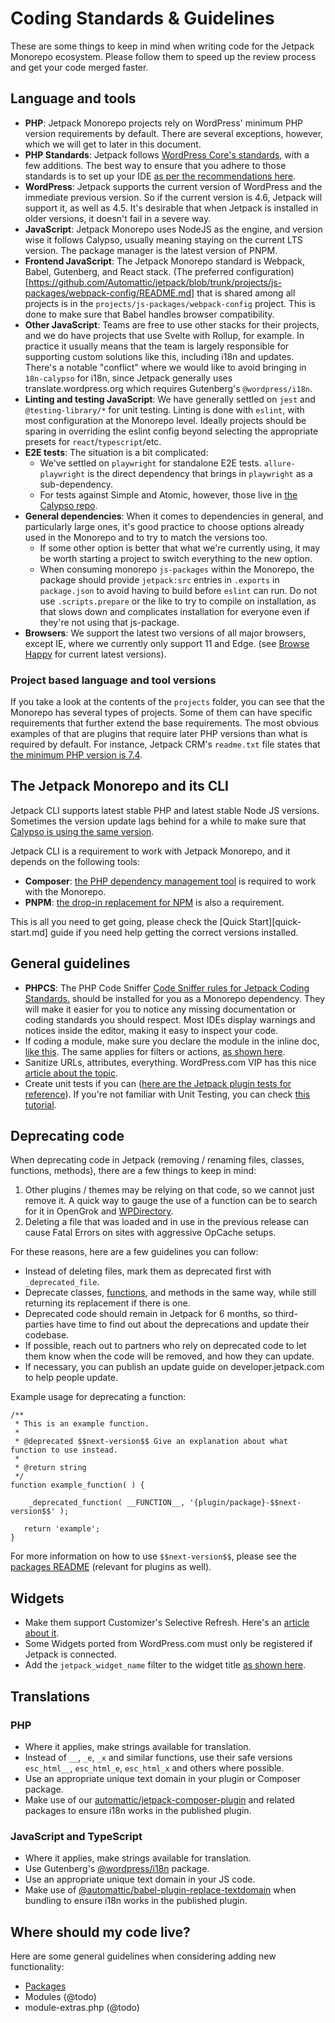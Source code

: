 # Coding Standards & Guidelines

These are some things to keep in mind when writing code for the Jetpack Monorepo ecosystem. Please follow them to speed up the review process and get your code merged faster.

## Language and tools

- **PHP**: Jetpack Monorepo projects rely on WordPress' minimum PHP version requirements by default. There are several exceptions, however, which we will get to later in this document.
- **PHP Standards**: Jetpack follows [WordPress Core's standards](https://make.wordpress.org/core/handbook/best-practices/coding-standards/), with a few additions. The best way to ensure that you adhere to those standards is to set up your IDE [as per the recommendations here](./development-environment.md#use-php-codesniffer-and-eslint-to-make-sure-your-code-respects-coding-standards).
- **WordPress**: Jetpack supports the current version of WordPress and the immediate previous version. So if the current version is 4.6, Jetpack will support it, as well as 4.5. It's desirable that when Jetpack is installed in older versions, it doesn't fail in a severe way.
- **JavaScript**: Jetpack Monorepo uses NodeJS as the engine, and version wise it follows Calypso, usually meaning staying on the current LTS version. The package manager is the latest version of PNPM. 
- **Frontend JavaScript**: The Jetpack Monorepo standard is Webpack, Babel, Gutenberg, and React stack. (The preferred configuration)[https://github.com/Automattic/jetpack/blob/trunk/projects/js-packages/webpack-config/README.md] that is shared among all projects is in the `projects/js-packages/webpack-config` project. This is done to make sure that Babel handles browser compatibility.
- **Other JavaScript**: Teams are free to use other stacks for their projects, and we do have projects that use Svelte with Rollup, for example. In practice it usually means that the team is largely responsible for supporting custom solutions like this, including i18n and updates. There's a notable "conflict" where we would like to avoid bringing in `18n-calypso` for i18n, since Jetpack generally uses translate.wordpress.org which requires Gutenberg's `@wordpress/i18n`.
- **Linting and testing JavaScript**: We have generally settled on `jest` and `@testing-library/*` for unit testing.  Linting is done with `eslint`, with most configuration at the Monorepo level. Ideally projects should be sparing in overriding the eslint config beyond selecting the appropriate presets for `react`/`typescript`/etc.
- **E2E tests**: The situation is a bit complicated:
  - We've settled on `playwright` for standalone E2E tests. `allure-playwright` is the direct dependency that brings in `playwright` as a sub-dependency.
  - For tests against Simple and Atomic, however, those live in [the Calypso repo](https://github.com/Automattic/wp-calypso).
- **General dependencies**: When it comes to dependencies in general, and particularly large ones, it's good practice to choose options already used in the Monorepo and to try to match the versions too.
  - If some other option is better that what we're currently using, it may be worth starting a project to switch everything to the new option.
  - When consuming monorepo `js-packages` within the Monorepo, the package should provide `jetpack:src` entries in `.exports` in `package.json` to avoid having to build before `eslint` can run. Do not use `.scripts.prepare` or the like to try to compile on installation, as that slows down and complicates installation for everyone even if they're not using that js-package.
- **Browsers**: We support the latest two versions of all major browsers, except IE, where we currently only support 11 and Edge. (see [Browse Happy](http://browsehappy.com) for current latest versions).

### Project based language and tool versions 

If you take a look at the contents of the `projects` folder, you can see that the Monorepo has several types of projects. Some of them can have specific requirements that further extend the base requirements. The most obvious examples of that are plugins that require later PHP versions than what is required by default. For instance, Jetpack CRM's `readme.txt` file states that [the minimum PHP version is 7.4](https://github.com/Automattic/jetpack/blob/a8b161eb5c6b23972d728271e0b210df4f9e586c/projects/plugins/crm/readme.txt#L7). 

## The Jetpack Monorepo and its CLI

Jetpack CLI supports latest stable PHP and latest stable Node JS versions. Sometimes the version update lags behind for a while to make sure that [Calypso is using the same version](https://github.com/Automattic/wp-calypso/blob/trunk/.nvmrc).

Jetpack CLI is a requirement to work with Jetpack Monorepo, and it depends on the following tools:

- **Composer**: [the PHP dependency management tool](https://getcomposer.org/) is required to work with the Monorepo.
- **PNPM**: [the drop-in replacement for NPM](https://pnpm.io/) is also a requirement.

This is all you need to get going, please check the [Quick Start][quick-start.md] guide if you need help getting the correct versions installed. 

## General guidelines

- **PHPCS**: The PHP Code Sniffer [Code Sniffer rules for Jetpack Coding Standards.](https://github.com/Automattic/jetpack-codesniffer#usage) should be installed for you as a Monorepo dependency. They will make it easier for you to notice any missing documentation or coding standards you should respect. Most IDEs display warnings and notices inside the editor, making it easy to inspect your code.
- If coding a module, make sure you declare the module in the inline doc, [like this](https://github.com/Automattic/jetpack/blob/16bc2fce3ace760ff402f656dcf05255888f23f4/modules/sitemaps/sitemaps.php#L92-L101). The same applies for filters or actions, [as shown here](https://github.com/Automattic/jetpack/blob/16bc2fce3ace760ff402f656dcf05255888f23f4/modules/sitemaps/sitemaps.php#L143-L151).
- Sanitize URLs, attributes, everything. WordPress.com VIP has this nice [article about the topic](https://wpvip.com/documentation/vip-go/validating-sanitizing-and-escaping/).
- Create unit tests if you can ([here are the Jetpack plugin tests for reference](https://github.com/Automattic/jetpack/tree/trunk/projects/plugins/jetpack/tests)). If you're not familiar with Unit Testing, you can check [this tutorial](https://pippinsplugins.com/series/unit-tests-wordpress-plugins/).

## Deprecating code

When deprecating code in Jetpack (removing / renaming files, classes, functions, methods), there are a few things to keep in mind:

1. Other plugins / themes may be relying on that code, so we cannot just remove it. A quick way to gauge the use of a function can be to search for it in OpenGrok and [WPDirectory](https://wpdirectory.net/).
2. Deleting a file that was loaded and in use in the previous release can cause Fatal Errors on sites with aggressive OpCache setups.

For these reasons, here are a few guidelines you can follow:

- Instead of deleting files, mark them as deprecated first with `_deprecated_file`.
- Deprecate classes, [functions](https://developer.wordpress.org/reference/functions/_deprecated_function/), and methods in the same way, while still returning its replacement if there is one.
- Deprecated code should remain in Jetpack for 6 months, so third-parties have time to find out about the deprecations and update their codebase.
- If possible, reach out to partners who rely on deprecated code to let them know when the code will be removed, and how they can update.
- If necessary, you can publish an update guide on developer.jetpack.com to help people update.

Example usage for deprecating a function:

```
/**
 * This is an example function.
 *
 * @deprecated $$next-version$$ Give an explanation about what function to use instead.
 *
 * @return string
 */
function example_function( ) {
 
    _deprecated_function( __FUNCTION__, '{plugin/package}-$$next-version$$' );
 
   return 'example';
}
```

For more information on how to use `$$next-version$$`, please see the [packages README](../projects/packages/README.md#package-version-annotations) (relevant for plugins as well).

## Widgets

- Make them support Customizer's Selective Refresh. Here's an [article about it](https://make.wordpress.org/core/2016/03/22/implementing-selective-refresh-support-for-widgets/).
- Some Widgets ported from WordPress.com must only be registered if Jetpack is connected.
- Add the `jetpack_widget_name` filter to the widget title [as shown here](https://github.com/Automattic/jetpack/blob/447766aa676dfc78822d33af4f73535668eba063/modules/widgets/my-community.php#L37).

## Translations

### PHP

- Where it applies, make strings available for translation.
- Instead of `__`, `_e`, `_x` and similar functions, use their safe versions `esc_html__`, `esc_html_e`, `esc_html_x` and others where possible.
- Use an appropriate unique text domain in your plugin or Composer package.
- Make use of our [automattic/jetpack-composer-plugin](https://packagist.org/packages/automattic/jetpack-composer-plugin) and related packages to ensure i18n works in the published plugin.

### JavaScript and TypeScript

- Where it applies, make strings available for translation.
- Use Gutenberg's [@wordpress/i18n](https://www.npmjs.com/package/@wordpress/i18n) package.
- Use an appropriate unique text domain in your JS code.
- Make use of [@automattic/babel-plugin-replace-textdomain](https://www.npmjs.com/package/@automattic/babel-plugin-replace-textdomain) when bundling to ensure i18n works in the published plugin.

## Where should my code live? 

Here are some general guidelines when considering adding new functionality: 

- [Packages](../packages/README.md#should-my-code-be-in-a-package)
- Modules (@todo)
- module-extras.php (@todo)
